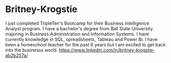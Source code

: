 # Britney-Krogstie
I just completed TripleTen's Bootcamp for their Business Intelligence Analyst program. 
I have a bachelor's degree from Ball State University majoring in Business Administration and Information Systems.
I have currently knowledge in SQL, spreadsheets, Tableau and Power Bi. 
I have been a homeschool teacher for the past 6 years but I am excited to get back into the businesss world.
https://www.linkedin.com/in/britney-krogstie-ab2b257a/

